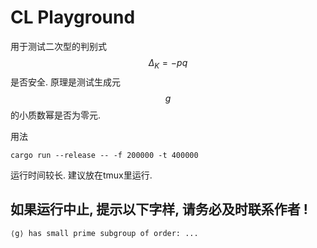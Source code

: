 # CL Playground

用于测试二次型的判别式 $$\Delta_K=-pq$$ 是否安全. 原理是测试生成元 $$g$$ 的小质数幂是否为零元.

用法

```
cargo run --release -- -f 200000 -t 400000
```

运行时间较长. 建议放在tmux里运行.

## 如果运行中止, 提示以下字样, 请务必及时联系作者 !

```
⟨g⟩ has small prime subgroup of order: ...
```
